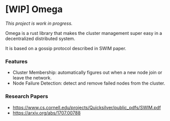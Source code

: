 # [WIP] Omega

_This project is work in progress._

Omega is a rust library that makes the cluster management super easy 
in a decentralized distributed system.

It is based on a gossip protocol described in SWIM paper.

### Features
- Cluster Membership: automatically figures out when a new node join or leave the network. 
- Node Failure Detection: detect and remove failed nodes from the cluster.

### Research Papers
- https://www.cs.cornell.edu/projects/Quicksilver/public_pdfs/SWIM.pdf
- https://arxiv.org/abs/1707.00788
